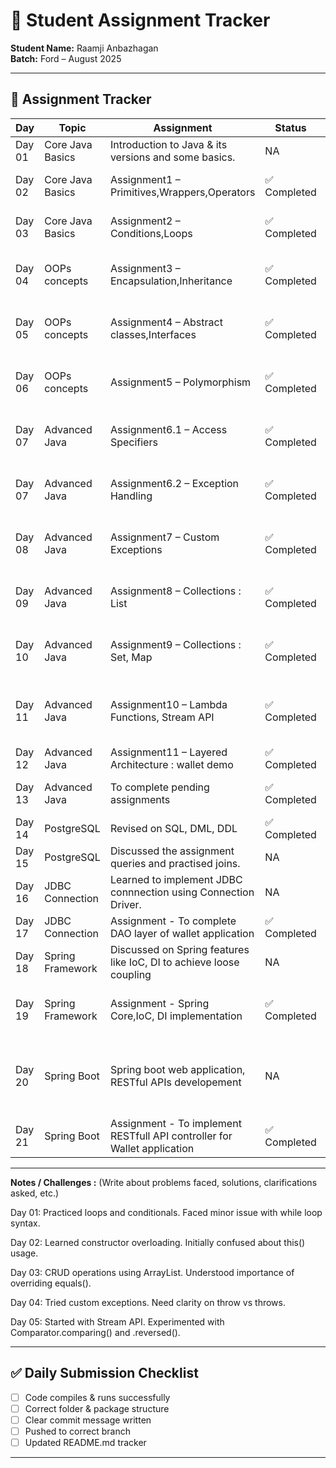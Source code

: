 # 📘 Student Assignment Tracker  

**Student Name:** Raamji Anbazhagan <br>
**Batch:** Ford – August 2025  

---

## 📅 Assignment Tracker  

| Day   | Topic                | Assignment                         | Status    | Reference Message                         |
|-------|----------------------|-----------------------------------------|--------------|------------------------------------------------------|
| Day 01 | Core Java Basics     | Introduction to Java & its versions and some basics.      | NA   | NA             |
| Day 02 | Core Java Basics     | Assignment1 – Primitives,Wrappers,Operators       | ✅ Completed    | Implemented in [Assignment1.java](Assignments/Assignment1.java) and called in [Driver.java](Assignments/Driver.java)              |
| Day 03 | Core Java Basics         | Assignment2 – Conditions,Loops         | ✅ Completed    | Implemented in [Assignment2Part2.java](Assignments/Assignment1.java) and called in [Driver.java](Assignments/Driver.java)       |
| Day 04 | OOPs concepts          | Assignment3 – Encapsulation,Inheritance       | ✅ Completed | Implemented in [Assignments/assignment3](./Assignments/assignment3/) folder and called in [assignment3/Driver.java](Assignments/assignment3/Driver.java)         |
| Day 05 | OOPs concepts    | Assignment4 – Abstract classes,Interfaces  | ✅ Completed    | Implemented in [Assignments/assignment4](./Assignments/assignment4/) folder and called in [assignment4/Driver.java](Assignments/assignment4/Driver.java)     |
| Day 06 | OOPs concepts    | Assignment5 – Polymorphism   | ✅ Completed   | Implemented in [Assignments/assignment5](./Assignments/assignment5/) folder and called in [assignment5/Driver.java](Assignments/assignment5/Driver.java)               |
| Day 07 | Advanced Java    | Assignment6.1 – Access Specifiers | ✅ Completed   | Implemented in [Assignments/assignment6_1](./Assignments/assignment6_1/) folder and called in [assignment6_1/Driver.java](Assignments/assignment6_1/Driver.java)               |
| Day 07 | Advanced Java    | Assignment6.2 – Exception Handling  | ✅ Completed   | Implemented in [Assignments/assignment6_2](./Assignments/assignment6_2/) folder and called in [assignment6_2/Driver.java](Assignments/assignment6_2/Driver.java)               |
| Day 08 | Advanced Java   | Assignment7 – Custom Exceptions   | ✅ Completed   | Implemented in [Assignments/assignment7](./Assignments/assignment7/) folder and called in [assignment7/Driver.java](Assignments/assignment7/Driver.java)               |
| Day 09 | Advanced Java    | Assignment8 – Collections : List  | ✅ Completed   | Implemented in [Assignments/assignment8](./Assignments/assignment8/) folder and called in [assignment8/Driver.java](Assignments/assignment8/Driver.java)               |
| Day 10 | Advanced Java    | Assignment9 – Collections : Set, Map  | ✅ Completed   | Implemented in [Assignments/assignment9](./Assignments/assignment9/) folder and called in [assignment9/Driver.java](Assignments/assignment9/Driver.java)               |
| Day 11 | Advanced Java    | Assignment10 – Lambda Functions, Stream API   | ✅ Completed   | Implemented Lambda  functions  in [LambdaDriver.java](Assignments/assignment10/LambdaDriver.java) and Stream API in [StreamDriver.java](Assignments/assignment10/StreamDriver.java)           |
| Day 12 | Advanced Java    | Assignment11 –  Layered Architecture : wallet demo  | ✅ Completed   | Implemented using Map in   [WalletServiceImpl.java](./Assignments/WalletServiceImpl.java)        |
| Day 13 | Advanced Java    | To complete pending assignments   | ✅ Completed   | Discussed the layered architecture with wallet demo      |
| Day 14 | PostgreSQL       | Revised on SQL, DML, DDL   |     ✅ Completed   | SQL queries in [PostgreSQL.txt](./Assignments/PostgreSQL.txt)    |
| Day 15 | PostgreSQL    | Discussed the assignment queries and practised joins.   | NA |  NA|
| Day 16 | JDBC Connection   | Learned to implement JDBC connnection using Connection Driver.   |  NA |   Created sample tables and practised CRUD operations through JDBC   |
| Day 17 | JDBC Connection   |Assignment  - To complete DAO layer of wallet application   |  ✅ Completed  | Implemented in [wallet/WalletDAOImpl.java](./Assignments/wallet/WalletDAOImpl.java)   |
| Day 18 | Spring Framework    | Discussed on Spring features like IoC, DI to achieve loose coupling   |   NA |   Practiced IoC like XML, Java, Annotaion  and DI like field level, constructor level |
| Day 19 | Spring Framework    | Assignment - Spring Core,IoC, DI implementation | ✅ Completed  |  Implemented in [Assignments/food_delivery](./Assignments/food_delivery/) folder and controlled in [MainApp.java](./Assignments/food_delivery/MainApp.java)  |
| Day 20 |  Spring Boot   |  Spring boot web application, RESTful APIs developement  |  NA  |  Discussed on servlets, HTTP requests, and the MVC architecture, upgrading Standalone Application to Web Application with Layered  Architecture |
| Day 21 |  Spring Boot   |  Assignment - To implement RESTfull API controller for Wallet application |  ✅ Completed   |  Implemented in [wallet/WalletController.java](./Assignments/wallet/WalletController.java)  |




---

**Notes / Challenges :** (Write about problems faced, solutions, clarifications asked, etc.)

Day 01: Practiced loops and conditionals. Faced minor issue with while loop syntax.

Day 02: Learned constructor overloading. Initially confused about this() usage.

Day 03: CRUD operations using ArrayList. Understood importance of overriding equals().

Day 04: Tried custom exceptions. Need clarity on throw vs throws.

Day 05: Started with Stream API. Experimented with Comparator.comparing() and .reversed().


---

## ✅ Daily Submission Checklist  

- [ ] Code compiles & runs successfully  
- [ ] Correct folder & package structure  
- [ ] Clear commit message written  
- [ ] Pushed to correct branch  
- [ ] Updated README.md tracker  

---
